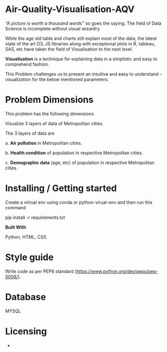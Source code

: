 # Air-Quality-Visualisation-AQV


_“A picture is worth a thousand words”_ so goes the saying. The field of Data Science is incomplete without visual wizardry.

While the age old table and charts still explain most of the data, the latest state of the art D3, JS libraries along with exceptional plots in R, tableau, SAS, etc have taken the field of Visualisation to the next level.

**Visualisation** is a technique for explaining data in a simplistic and easy to comprehend fashion.

This Problem challenges us to present an intuitive and easy to understand – visualization for the below mentioned parameters.


# Problem Dimensions

This problem has the following dimensions

Visualize 3 layers of data of Metropolitan cities.

The 3 layers of data are

a. **Air pollution** in Metropolitan cities.

b. **Health condition** of population in respective Metropolitan cities.

c. **Demographic data** (age, etc) of population in respective Metropolitan cities.


# Installing / Getting started

Create a virtual env using conda or python-virual-env and then run this command

<div class="blankslate blankslate-capped">
  <p>pip install -r requirements.txt</p>
</div>

**Built With**

Python, HTML, CSS

# Style guide

Write code as per PEP8 standard (https://www.python.org/dev/peps/pep-0008/).

# Database

MYSQL

# Licensing

-

